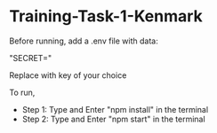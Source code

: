 # Training-Task-1-Kenmark

Before running,
add a .env file with data:

"SECRET=<KEY>"

Replace <KEY> with key of your choice

To run,
* Step 1: Type and Enter "npm install" in the terminal
* Step 2: Type and Enter "npm start" in the terminal
